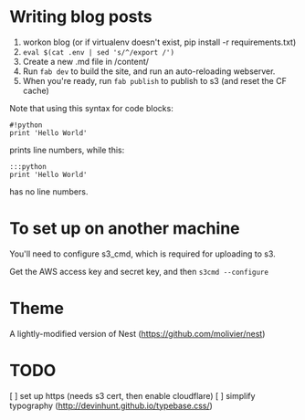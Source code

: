 # Writing blog posts

1. workon blog (or if virtualenv doesn't exist, pip install -r requirements.txt)
2. ``eval $(cat .env | sed 's/^/export /')``
3. Create a new .md file in /content/
4. Run ``fab dev`` to build the site, and run an auto-reloading webserver.
5. When you're ready, run ``fab publish`` to publish to s3 (and reset the CF cache)

Note that using this syntax for code blocks:

    #!python
    print 'Hello World'

prints line numbers, while this:

    :::python
    print 'Hello World'

has no line numbers.

# To set up on another machine

You'll need to configure s3_cmd, which is required for uploading to s3.

Get the AWS access key and secret key, and then ``s3cmd --configure``

# Theme

A lightly-modified version of Nest (https://github.com/molivier/nest)

# TODO

[ ] set up https (needs s3 cert, then enable cloudflare)
[ ] simplify typography (http://devinhunt.github.io/typebase.css/)
